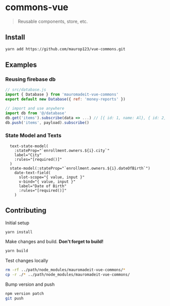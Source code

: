 # commons-vue

> Reusable components, store, etc.

## Install
``` bash
yarn add https://github.com/maurop123/vue-commons.git
```

## Examples

### Reusing firebase db

```js
// src/database.js
import { Database } from 'mauromadeit-vue-commons'
export default new Database({ ref: 'money-reports' })

// import and use anywhere
import db from '@/database'
db.get('items').subscribe(data => ...) // [{ id: 1, name: Al}, { id: 2, name: Bo }]
db.push('items', payload).subscribe()
```

### State Model and Texts

```pug
  text-state-model(
    :stateProp="`enrollment.owners.${i}.city`"
    label="City"
    :rules="[required()]"
  )
  state-model(:stateProp="`enrollment.owners.${i}.dateOfBirth`")
    date-text-field(
      slot-scope="{ value, input }"
      v-bind="{ value, input }"
      label="Date of Birth"
      :rules="[required()]"
    )
```

## Contributing

Initial setup
```bash
yarn install
```

Make changes and build. **Don't forget to build!**
```bash
yarn build
```

Test changes locally
```bash
rm -rf ../path/node_modules/mauromadeit-vue-commons/*
cp -r ./* ../path/node_modules/mauromadeit-vue-commons/
```

Bump version and push
```bash
npm version patch
git push
```
